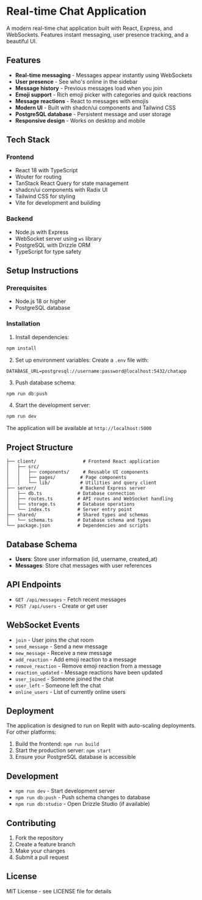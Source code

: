 # Real-time Chat Application

A modern real-time chat application built with React, Express, and WebSockets. Features instant messaging, user presence tracking, and a beautiful UI.

## Features

- **Real-time messaging** - Messages appear instantly using WebSockets
- **User presence** - See who's online in the sidebar
- **Message history** - Previous messages load when you join
- **Emoji support** - Rich emoji picker with categories and quick reactions
- **Message reactions** - React to messages with emojis
- **Modern UI** - Built with shadcn/ui components and Tailwind CSS
- **PostgreSQL database** - Persistent message and user storage
- **Responsive design** - Works on desktop and mobile

## Tech Stack

### Frontend
- React 18 with TypeScript
- Wouter for routing
- TanStack React Query for state management
- shadcn/ui components with Radix UI
- Tailwind CSS for styling
- Vite for development and building

### Backend
- Node.js with Express
- WebSocket server using `ws` library
- PostgreSQL with Drizzle ORM
- TypeScript for type safety

## Setup Instructions

### Prerequisites
- Node.js 18 or higher
- PostgreSQL database

### Installation

1. Install dependencies:
```bash
npm install
```

2. Set up environment variables:
Create a `.env` file with:
```env
DATABASE_URL=postgresql://username:password@localhost:5432/chatapp
```

3. Push database schema:
```bash
npm run db:push
```

4. Start the development server:
```bash
npm run dev
```

The application will be available at `http://localhost:5000`

## Project Structure

```
├── client/                 # Frontend React application
│   ├── src/
│   │   ├── components/     # Reusable UI components
│   │   ├── pages/         # Page components
│   │   └── lib/           # Utilities and query client
├── server/                # Backend Express server
│   ├── db.ts             # Database connection
│   ├── routes.ts         # API routes and WebSocket handling
│   ├── storage.ts        # Database operations
│   └── index.ts          # Server entry point
├── shared/               # Shared types and schemas
│   └── schema.ts         # Database schema and types
└── package.json          # Dependencies and scripts
```

## Database Schema

- **Users**: Store user information (id, username, created_at)
- **Messages**: Store chat messages with user references

## API Endpoints

- `GET /api/messages` - Fetch recent messages
- `POST /api/users` - Create or get user

## WebSocket Events

- `join` - User joins the chat room
- `send_message` - Send a new message
- `new_message` - Receive a new message
- `add_reaction` - Add emoji reaction to a message
- `remove_reaction` - Remove emoji reaction from a message
- `reaction_updated` - Message reactions have been updated
- `user_joined` - Someone joined the chat
- `user_left` - Someone left the chat
- `online_users` - List of currently online users

## Deployment

The application is designed to run on Replit with auto-scaling deployments. For other platforms:

1. Build the frontend: `npm run build`
2. Start the production server: `npm start`
3. Ensure your PostgreSQL database is accessible

## Development

- `npm run dev` - Start development server
- `npm run db:push` - Push schema changes to database
- `npm run db:studio` - Open Drizzle Studio (if available)

## Contributing

1. Fork the repository
2. Create a feature branch
3. Make your changes
4. Submit a pull request

## License

MIT License - see LICENSE file for details